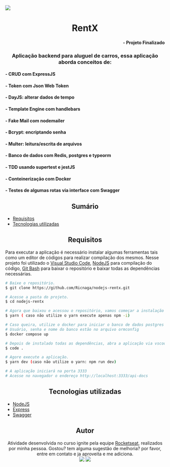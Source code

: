  <img src="https://img.shields.io/github/license/Ricnaga/nodejs-rentalx?label=License&style=for-the-badge"/>

# <div align="center"> RentX </div>

#### <div align="right">- Projeto Finalizado <div>

### <div align="center"> Aplicação backend para aluguel de carros, essa aplicação aborda conceitos de: </div>

#### - CRUD com ExpressJS 
#### - Token com Json Web Token 
#### - DayJS: alterar dados de tempo
#### - Template Engine com handlebars
#### - Fake Mail com nodemailer
#### - Bcrypt: encriptando senha
#### - Multer: leitura/escrita de arquivos
#### - Banco de dados com Redis, postgres e typeorm
#### - TDD usando supertest e jestJS
#### - Conteinerização com Docker
#### - Testes de algumas rotas via interface com Swagger

## <div align="center"> Sumário </div>
<!--ts-->
   - [Requisitos](#<div-align="center">Requisitos</div>)
   - [Tecnologias utilizadas](#<div-align="center">Tecnologias-utilizadas</div>)
<!--te-->

## <div align="center">Requisitos</div>
Para executar a aplicação é necessário instalar algumas ferramentas tais como um editor de códigos para realizar compilação dos mesmos. Nesse projeto foi utilizado o [Visual Studio Code](https://code.visualstudio.com/), [NodeJS](https://nodejs.org/en/) para compilação do código, [Git Bash](https://gitforwindows.org/) para baixar o repositório e baixar todas as dependências necessárias. 

```bash
# Baixe o repositório.
$ git clone https://github.com/Ricnaga/nodejs-rentx.git

# Acesse a pasta do projeto.
$ cd nodejs-rentx

# Agora que baixou e acessou o repositório, vamos começar a instalação das dependências.
$ yarn ( caso não utilize o yarn execute apenas npm -i)

# Caso queira, utilize o docker para iniciar o banco de dados postgres e redis ou instale diretamente
# Usuário, senha e nome do banco estão no arquivo ormconfig
$ docker compose up

# Depois de instalado todas as dependências, abra a aplicação via vscode
$ code .

# Agore execute a aplicação.
$ yarn dev (caso não utilize o yarn: npm run dev)

# A aplicação iniciará na porta 3333 
# Acesse no navegador o endereço http://localhost:3333/api-docs
```

##  <div align="center">Tecnologias utilizadas</div>
- [NodeJS](https://nodejs.org/en/)
- [Express](https://expressjs.com/pt-br/starter/installing.html)
- [Swagger](https://swagger.io/)


## <div align="center">Autor</div>
<div align="center">Atividade desenvolvida no curso ignite pela equipe <a href="https://rocketseat.com.br/">Rocketseat</a>, realizados por minha pessoa.
Gostou? tem alguma sugestão de melhoria? por favor, entre em contato e ja aproveita e me adiciona.<br>
<a href="https://www.linkedin.com/in/ricardo-nagatomy"><img src="https://img.shields.io/badge/-RicardoNaga-blue?style=flat-square&logo=Linkedin&logoColor=white"></a>
<a href="https://app.rocketseat.com.br/me/ricardo-nagatomy"><img src="https://img.shields.io/badge/-Rocketseat-000?style=flat-square&logo=&logoColor=white"></a>
</div>

